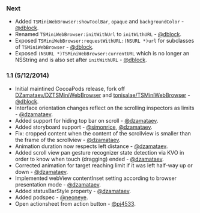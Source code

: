 ### Next

* Added `TSMiniWebBrowser:showToolBar`, `opaque` and `backgroundColor` - [@dblock](https://github.com/dblock).
* Renamed `TSMiniWebBrowser:initWithUrl` to `initWithURL` - [@dblock](https://github.com/dblock).
* Exposed `TSMiniWebBrowser:requestWithURL:(NSURL *)url` for subclasses of `TSMiniWebBrowser` - [@dblock](https://github.com/dblock).
* Exposed `(NSURL *)TSMiniWebBrowser:currentURL` which is no longer an NSString and is also set after `initWithURL` - [@dblock](https://github.com/dblock).

### 1.1 (5/12/2014)

* Initial maintined CocoaPods release, fork off [DZamataev/DZTSMiniWebBrowser](https://github.com/DZamataev/DZTSMiniWebBrowser) and [tonisalae/TSMiniWebBrowser](https://github.com/tonisalae/TSMiniWebBrowser) - [@dblock](https://github.com/dblock).
* Interface orientation changes reflect on the scrolling inspectors as limits - [@dzamataev](https://github.com/DZamataev).
* Added support for hiding top bar on scroll - [@dzamataev](https://github.com/DZamataev).
* Added storyboard support - [@simonrice](https://github.com/simonrice), [@dzamataev](https://github.com/DZamataev).
* Fix: cropped content when the content of the scrollview is smaller than the frame of the scrollview - [@dzamataev](https://github.com/DZamataev).
* Animation duration now respects left distance - [@dzamataev](https://github.com/DZamataev).
* Added scroll view pan gesture recognizer state detection via KVO in order to know when touch (dragging) ended - [@dzamataev](https://github.com/DZamataev).
* Corrected animation for target reaching limit if it was left half-way up or down - [@dzamataev](https://github.com/DZamataev).
* Implemented webView contentInset setting according to browser presentation mode - [@dzamataev](https://github.com/DZamataev).
* Added statusBarStyle property - [@dzamataev](https://github.com/DZamataev).
* Added podspec - [@neoneye](https://github.com/neoneye).
* Open actionsheet from action button - [@pj4533](https://github.com/pj4533).
